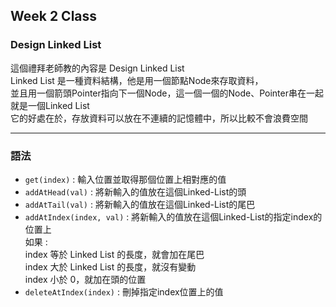 ## Week 2 Class

### Design Linked List

這個禮拜老師教的內容是 Design Linked List</br>
Linked List 是一種資料結構，他是用一個節點Node來存取資料，<br/>
並且用一個箭頭Pointer指向下一個Node，這一個一個的Node、Pointer串在一起就是一個Linked List</br>
它的好處在於，存放資料可以放在不連續的記憶體中，所以比較不會浪費空間

-----
### 語法

*  `get(index)` : 輸入位置並取得那個位置上相對應的值
*  `addAtHead(val)` : 將新輸入的值放在這個Linked-List的頭
*  `addAtTail(val)` : 將新輸入的值放在這個Linked-List的尾巴
*  `addAtIndex(index, val)` : 將新輸入的值放在這個Linked-List的指定index的位置上</br>
    如果 :</br>
    index 等於 Linked List 的長度，就會加在尾巴</br>
    index 大於 Linked List 的長度，就沒有變動</br>
    index 小於 0，就加在頭的位置</br>          
*  `deleteAtIndex(index)` : 刪掉指定index位置上的值

